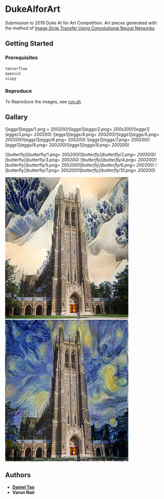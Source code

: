 # DukeAIforArt

Submission to 2019 Duke AI for Art Competition. Art pieces generated with the method of [Image Style Transfer Using Convolutional Neural Networks](https://www.cv-foundation.org/openaccess/content_cvpr_2016/papers/Gatys_Image_Style_Transfer_CVPR_2016_paper.pdf).

## Getting Started

### Prerequisites

```
tensorflow
opencv2
scipy
```

### Reproduce
To Reproduce the images, see [run.sh](https://github.com/danieltao/DukeAIforArt/blob/master/run.sh)


## Gallary
![eggs1](eggs/1.png = 200*200)![eggs1](eggs/2.png= 200x200)![eggs1](eggs/3.png= 200*200)
![eggs1](eggs/4.png= 200*200)![eggs1](eggs/5.png= 200*200)![eggs1](eggs/6.png= 200*200)
![eggs1](eggs/7.png= 200*200)![eggs1](eggs/8.png= 200*200)![eggs1](eggs/9.png= 200*200)

![butterfly](butterfly/1.png= 200*200)![butterfly](butterfly/2.png= 200*200)![butterfly](butterfly/3.png= 200*200)
![butterfly](butterfly/4.png= 200*200)![butterfly](butterfly/5.png= 200*200)![butterfly](butterfly/6.png= 200*200)
![butterfly](butterfly/7.png= 200*200)![butterfly](butterfly/10.png= 200*200)

![Chapel](chapel/japanese_waves_chapel.png)![Chapel](chapel/starry_night_chapel.png)


## Authors

* [**Daniel Tao**](https://www.danieltao.me)
* **Varun Nair**
